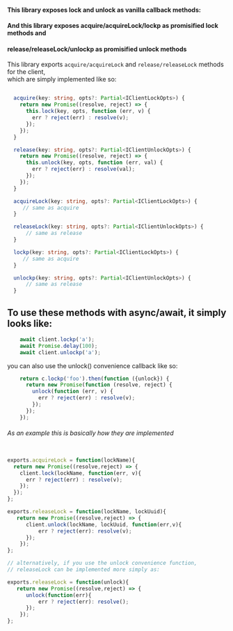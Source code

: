 #### This library exposes lock and unlock as vanilla callback methods:
#### And this library exposes acquire/acquireLock/lockp as promisified lock methods and
#### release/releaseLock/unlockp as promisified unlock methods


This library exports `acquire/acquireLock` and `release/releaseLock` methods for the client,<br>
which are simply implemented like so:

```typescript

  acquire(key: string, opts?: Partial<IClientLockOpts>) {
    return new Promise((resolve, reject) => {
      this.lock(key, opts, function (err, v) {
        err ? reject(err) : resolve(v);
      });
    });
  }

  release(key: string, opts?: Partial<IClientUnlockOpts>) {
    return new Promise((resolve, reject) => {
      this.unlock(key, opts, function (err, val) {
        err ? reject(err) : resolve(val);
      });
    });
  }

  acquireLock(key: string, opts?: Partial<IClientLockOpts>) {
     // same as acquire
  }

  releaseLock(key: string, opts?: Partial<IClientUnlockOpts>) {
      // same as release
  }

  lockp(key: string, opts?: Partial<IClientLockOpts>) {
     // same as acquire
  }

  unlockp(key: string, opts?: Partial<IClientUnlockOpts>) {
      // same as release
  }

```

## To use these methods with async/await, it simply looks like:

```js
    await client.lockp('a');
    await Promise.delay(100);
    await client.unlockp('a');
```

you can also use the unlock() convenience callback like so:

```js
    return c.lockp('foo').then(function ({unlock}) {
      return new Promise(function (resolve, reject) {
        unlock(function (err, v) {
          err ? reject(err) : resolve(v);
        });
      });
    });

```

###### As an example this is basically how they are implemented

```js

exports.acquireLock = function(lockName){
  return new Promise((resolve,reject) => {
    client.lock(lockName, function(err, v){
      err ? reject(err) : resolve(v);
    });
  });
};

exports.releaseLock = function(lockName, lockUuid){
   return new Promise((resolve,reject) => {
      client.unlock(lockName, lockUuid, function(err,v){
          err ? reject(err): resolve(v);
      });
    });
};

// alternatively, if you use the unlock convenience function,
// releaseLock can be implemented more simply as:

exports.releaseLock = function(unlock){
   return new Promise((resolve,reject) => {
      unlock(function(err){
          err ? reject(err): resolve();
      });
    });
};


```